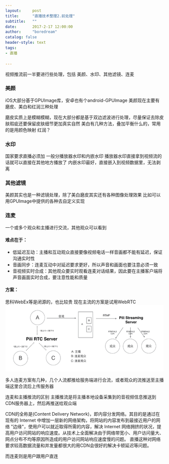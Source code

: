 ```yaml
---
layout:     post
title:      "直播技术整理2.前处理"
subtitle:   ""
date:       2017-2-17 12:00:00
author:     "boredream"
catalog: false
header-style: text
tags:
- 直播

---
```


视频推流前一半要进行些处理，包括
美颜、水印、其他滤镜、连麦

### 美颜
iOS大部分基于GPUImage库，安卓也有个android-GPUImage
美颜现在主要有磨皮、美白和红润三种处理

磨皮实质上是模糊模糊，现在大部分都是基于双边滤波进行处理，尽量保证去除皮肤瑕疵还要保留皮肤细节更加真实自然
美白有几种方法，叠加平衡什么的，常用的是用颜色映射
红润？


### 水印
国家要求直播必须加
一般分播放器水印和内嵌水印
播放器水印直接拿到视频流的话就可以直接在其他地方播放了
内嵌水印最好，直接嵌入到视频数据里，无法剥离


### 其他滤镜
美颜其实也是一种滤镜处理，除了美白磨皮其实还有各种图像处理效果
比如可以用GPUImage中提供的各种去自定义实现


### 连麦
一个或多个观众和主播进行交流，其他观众可以看到
#### 难点在于：
* 低延迟互动：主播和互动观众直接要像视频电话一样音画都不能有延迟，保证沟通实时性
* 音画同步：连麦互动中对延迟要求更好，所以声音和画面也要注意必须一致
* 音视频实时合成：其他观众要实时观看连麦对话结果，因此要在主播客户端将声音画面实时合成，要注意性能和质量

#### 方案：
思科WebEx等是闭源的，也比较贵
现在主流的方案是试用WebRTC
![live2](https://github.com/boredream/boredream.github.io/blob/master/img/in-post/live2.png?raw=true)

多人连麦方案有几种，几个人流都推给服务端进行合流，或者观众的流推送至主播端这里合流后上传服务器


连麦和主播推流的区别
主播推流是将主播本地设备采集到的音视频信息推送到CDN服务器上，然后再推送给观众端

CDN的全称是(Content Delivery Network)，即内容分发网络。其目的是通过在现有的 Internet 中增加一层新的网络架构，将网站的内容发布到最接近用户的网络 "边缘"，使用户可以就近取得所需的内容，解决 Internet 网络拥挤的状况，提高用户访问网站的响应速度。从技术上全面解决由于网络带宽小、用户访问量大、网点分布不均等原因所造成的用户访问网站响应速度慢的问题。
直播这种对网络要求较高数据流量和并发量都很大的用CDN会很好的解决卡顿延迟等问题。

而连麦则是用户跟用户直连

